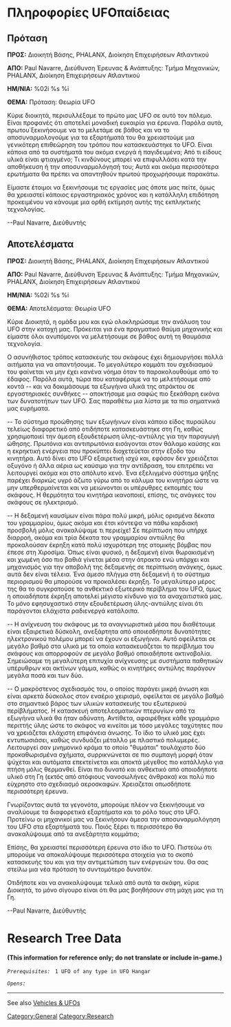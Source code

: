 # Πληροφορίες UFOπαίδειας

## Πρόταση

**ΠΡΟΣ:** Διοικητή Βάσης, PHALANX, Διοίκηση Επιχειρήσεων Ατλαντικού

**ΑΠΟ:** Paul Navarre, Διεύθυνση Έρευνας & Ανάπτυξης: Τμήμα Μηχανικών,
PHALANX, Διοίκηση Επιχειρήσεων Ατλαντικού

**ΗΜ/ΝΙΑ:** %02i %s %i

**ΘΕΜΑ:** Πρόταση: Θεωρία UFO

Κύριε διοικητά, περισυλλέξαμε το πρώτο μας UFO σε αυτό τον πόλεμο. Είναι
προφανές ότι αποτελεί μοναδική ευκαιρία για έρευνα. Παρόλα αυτά,
πρωτου΄ξεκινήσουμε να το μελετάμε σε βάθος και να το αποσυναρμολογούμε
για τα εξαρτήματά του θα χρειαστούμε μια γενικότερη επιθεώρηση του
τρόπου που κατασκευάστηκε το UFO. Είναι κάποια από τα συστήματά του
ακόμα ενεργά ή παγιδευμένα; Από τι είδους υλικά είναι φτιαγμένο; Τι
κινδύνους μπορεί να επιφυλλάσει κατά την αποθήκευση ή την
αποσυναρμολόγησή του; Αυτά και ακόμα περισσότερα ερωτήματα θα πρέπει να
απαντηθούν πρωτού προχωρήσουμε παρακάτω.

Είμαστε έτοιμοι να ξεκινήσουμε τις εργασίες μας όποτε μας πείτε, όμως θα
χρειαστεί κάποιος εργαστηριακός χρόνος και η κατάλληλη επιδότηση
προκειμένου να κάνουμε μια ορθή εκτίμηση αυτής της εκπληκτικής
τεχνολογίας.

--Paul Navarre, Διεύθυντής

## Αποτελέσματα

**ΠΡΟΣ:** Διοικητή Βάσης, PHALANX, Διοίκηση Επιχειρήσεων Ατλαντικού

**ΑΠΟ:** Paul Navarre, Διεύθυνση Έρευνας & Ανάπτυξης: Τμήμα Μηχανικών,
PHALANX, Διοίκηση Επιχειρήσεων Ατλαντικού

**ΗΜ/ΝΙΑ:** %02i %s %i

**ΘΕΜΑ:** Αποτελέσματα: Θεωρία UFO

Κύριε Διοικητά, η ομάδα μου και εγώ ολοκληρώσαμε την ανάλυση του UFO
στην κατοχή μας. Πρόκειται για ένα πραγματικό θαύμα μηχανικής και
είμαστε όλοι ανυπόμονοι να μελετήσουμε σε βάθος αυτή τη θαυμάσια
τεχνολογία.

Ο ασυνήθιστος τρόπος κατασκευής του σκάφους έχει δημιουργήσει πολλά
αιτήματα για να απαντήσουμε. Το μεγαλύτερο κομμάτι του σχεδιασμού του
φαίνεται να μην έχει κανένα νόημα όταν το παρακολουθούμε από το έδαφος.
Παρόλα αυτά, τώρα που καταφέραμε να το μελετήσουμε από κοντά -- και να
δοκιμάσουμε τα εξωγήινα υλικά της ατράκτου σε εργαστηριακές συνθήκες --
αποκτήσαμε μια σαφώς πιο ξεκάθαρη εικόνα των δυνατοτήτων των UFO. Σας
παραθέτω μια λίστα με τα πιο σηματνικά μας ευρήματα.

-- Το σύστημα προώθησης των εξωγήινων είναι κάποιο είδος πυραύλου
τελείως διαφορετικό από οτιδήποτε κατασκευάστηκε στη Γη, καθώς
χρησιμοποιεί την άμεση εξουδετέρωση ύλης-αντιύλης για την παραγωγή
ώθησης. Πρωτόνια και αντιπρωτόνια εισάγονται στον θάλαμο καύσης και η
εκρηκτική ενέργεια που προκύπτει διοχετεύεται στην έξοδο του κινητήρα.
Αυτό δίνει στο UFO εξαιρετική ισχύ και, εφόσον δεν χρειάζεται οξυγόνο ή
άλλα αέρια ως καύσιμο για την αντίδραση, του επιτρέπει να λειτουργεί
ακόμα και στο απόλυτο κενό. Ένα εξελιγμένο σύστημα ψήξης παρέχει διαρκώς
υγρό άζωτο γύρω από το κάλυμα του κινητήρα ώστε να μην υπερθερμαίνεται
και να μειώνονται οι υπέρυθρες εκπομπές του σκάφους. Η θερμότητα του
κινητήρα ικανοποιεί, επίσης, τις ανάγκες του σκάφους σε ηλεκτρισμό.

-- Η δεξαμενή καυσίμων είναι πάρα πολύ μικρή, μόλις ορισμένα δέκατα του
γραμμαρίου, όμως ακόμα και έτσι κόντεψα να πάθω καρδιακή προσβολή μόλις
ανακαλύψαμε τι περιείχε! Σε περίπτωση που υπήρχε διαρροή, ακόμα και τρία
δέκατα του γραμμαρίου αντιύλης θα προκαλούσαν έκρηξη κατά πολύ
ισχυρότερη της ατομικής βόμβας που έπεσε στη Χιροσίμα. Όπως είναι
φυσικό, η δεξαμενή είναι θωρακισμένη και χωμένη όσο πιο βαθιά γίνεται
μέσα στην άτρακτο ενώ υπάρχει και μηχανισμός για την αποβολή της
δεξαμενής σε περίπτωση ανάγκης, όμως αυτά δεν είναι τέλεια. Ένα άμεσο
πλήγμα στη δεξαμενή ή το σύστημα περιορισμού θα μπορούσε να προκαλέσει
έκρηξη. Το μεγαλύτερο μέρος της θα το συγκρατούσε το ανθεκτικό εξωτερικό
περίβλημα του UFO, όμως η οποιαδήποτε έκρηξη αποτελεί μέγιστο κίνδυνο
για τα αναχαιτιστικά μας. Το μόνο εφησυχαστικό στην εξουδετέρωση
ύλης-αντιύλης είναι ότι παράγονται ελάχιστα ραδιενεργά κατάλοιπα.

-- Η ανίχνευση του σκάφους με τα αναγνωριστικά μέσα που διαθέτουμε είναι
εξαιρετικά δύσκολη, ανεξάρτητα από οποιεσδήποτε δυνατότητες ηλεκτρονικού
πολέμου μπορεί να έχουν οι εξωγήινοι. Αυτό οφείλεται σε μεγάλο βαθμό στα
υλικά με τα οποία κατασκευάζεται το περίβλημα του σκάφους και απορροφούν
σε μεγάλο βαθμό οποιαδήποτε ακτινοβολία. Σημειώσαμε τη μεγαλύτερη
επιτυχία ανίχνευσης με συστήματα παθητικών υπέρυθρων και ακτίνων γάμμα,
καθώς οι κινητήρες αντιύλης παράγουν μεγάλα ποσά και των δύο.

-- Ο μακρόστενος σχεδιασμός του, ο οποίος παράγει μικρή άνωση και είναι
αρκετά δύσκολος στον εναέριο χειρισμό, οφείλεται σε μεγάλο βαθμό στο
σημαντικό βάρος των υλικών κατασκευής του εξωτερικού περίβλήματος. Η
κατασκευή αποτελεσματικών πτερυγίων από τα εξωγήινα υλικά θα ήταν
αδύνατη. Αντίθετα, αφαιρέθηκε κάθε γραμμάριο περιττής ύλης ώστε το
σκάφος να κινείται με τόσο μεγάλες ταχύτητες που να χρειάζεται ελάχιστη
επιφάνεια άνωσης. Το ίδιο το υλικό μας έχει εντυπωσιάσει, καθώς
συνδυάζει μέταλλο με πλαστικό πολυμερές. Λειτουργεί σαν μνημονικό κράμα
το οποίο "θυμάται" τουλάχιστο δύο προκαθωρισμένα σχήματα, συρρικνώνεται
σε πιο συμπαγή μορφή όταν ψύχεται και αυτόματα επεκτείνεται και αποκτά
μέγεθος πιο κατάλληλο για πτήση μόλις θερμανθεί. Είναι πιο δυνατό και
ανθεκτικό από οποιοδήποτε υλικό στη Γη (εκτός από ατόφιους νανοσωλήνες
άνθρακα) και πολύ πιο εύχρηστο στο σχεδιασμό αεροσκαφών. Χρειαζεται
οπωσδήποτε περισσότερη έρευνα.

Γνωρίζοντας αυτά τα γεγονότα, μπορούμε πλέον να ξεκινήσουμε να αναλύουμε
τα διαφορετικά εξαρτήματα και το ρόλο τους στο UFO. Προτείνω οι
μηχανικοί μας να ξεκινήσουν άμεσα την αποσυναρμολόγηση του UFO στα
εξαρτήματά του. Ποιός ξέρει τι περισσότερο θα ανακαλύψουμε από τα
ανεξάρτητα κομμάτια;

Επίσης, θα χρειαστεί περισσότερη έρευνα στο ίδιο το UFO. Πιστεύω ότι
μπορούμε να αποκαλύψουμε περισσότερα στοιχεία για το σκοπό κατασκευής
του και για την αντιμετώπιση των ενέργειών του. Θα σας στείλω μια νέα
πρόταση το συντομότερο δυνατόν.

Οτιδήποτε και να ανακαλύψουμε τελικά από αυτά τα σκάφη, κύριε Διοικητά,
το μόνο σίγουρο είναι ότι θα μας βοηθήσουν στη μάχη μας για τη Γη.

--Paul Navarre, Διεύθυντής

# Research Tree Data

**(This information for reference only; do not translate or include
in-game.)**

*`Prerequisites:`*
` 1 UFO of any type in UFO Hangar`

*`Opens:`*

------------------------------------------------------------------------

See also [Vehicles & UFOs](Vehicles_&_UFOs "wikilink")

[Category:General](Category:General "wikilink")
[Category:Research](Category:Research "wikilink")